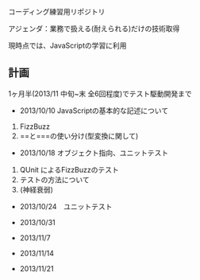 コーディング練習用リポジトリ

アジェンダ：業務で扱える(耐えられる)だけの技術取得

現時点では、JavaScriptの学習に利用



## 計画

1ヶ月半(2013/11 中旬~末 全6回程度)でテスト駆動開発まで

* 2013/10/10  JavaScriptの基本的な記述について

1. FizzBuzz
2. ==と===の使い分け(型変換に関して)

* 2013/10/18  オブジェクト指向、ユニットテスト

1. QUnit によるFizzBuzzのテスト
2. テストの方法について
3. (神経衰弱)

* 2013/10/24　ユニットテスト


* 2013/10/31

* 2013/11/7
* 2013/11/14
* 2013/11/21

